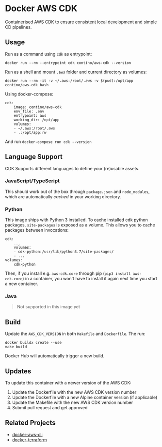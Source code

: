 # Docker AWS CDK
Containerised AWS CDK to ensure consistent local development and simple CD pipelines.

## Usage
Run as a command using `cdk` as entrypoint:

    docker run --rm --entrypoint cdk contino/aws-cdk --version

Run as a shell and mount `.aws` folder and current directory as volumes:

    docker run --rm -it -v ~/.aws:/root/.aws -v $(pwd):/opt/app contino/aws-cdk bash

Using docker-compose:

    cdk:
        image: contino/aws-cdk
        env_file: .env
        entrypoint: aws
        working_dir: /opt/app
        volumes:
        - ~/.aws:/root/.aws
        - .:/opt/app:rw

And run `docker-compose run cdk --version`

## Language Support

CDK Supports different languages to define your (re)usable assets.

### JavaScript/TypeScript

This should work out of the box through `package.json` and `node_modules`, which
are automatically _cached_ in your working directory.

### Python

This image ships with Python 3 installed. To cache installed cdk python packages,
`site-packages` is exposed as a volume. This allows you to cache packages between
invocations:

    cdk:
        ...
        volumes:
        - cdk-python:/usr/lib/python3.7/site-packages/
        - ...
    volumes:
        cdk-python

Then, if you install e.g. `aws-cdk.core` through pip (`pip3 install aws-cdk.core`)
in a container, you won't have to install it again next time you start a new
container.

### Java

> Not supported in this image yet

## Build 
Update the `AWS_CDK_VERSION` in both `Makefile` and `Dockerfile`. The run:

    docker buildx create --use
    make build

Docker Hub will automatically trigger a new build.

## Updates

To update this container with a newer version of the AWS CDK:

1. Update the Dockerfile with the new AWS CDK version number
2. Update the Dockerfile with a new Alpine container version (if applicable)
3. Update the Makefile with the new AWS CDK version number
4. Submit pull request and get approved

## Related Projects

- [docker-aws-cli](https://github.com/contino/docker-aws-cli)
- [docker-terraform](https://github.com/contino/docker-terraform)
